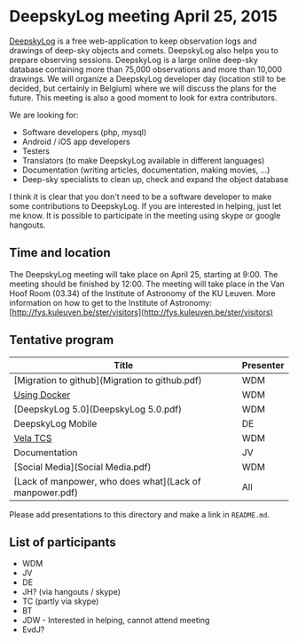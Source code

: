 # DeepskyLog meeting April 25, 2015

[DeepskyLog](http://www.deepskylog.org) is a free web-application to keep observation logs and drawings of deep-sky objects and comets. DeepskyLog also helps you to prepare observing sessions. DeepskyLog is a large online deep-sky database containing more than 75,000 observations and more than 10,000 drawings.
We will organize a DeepskyLog developer day (location still to be decided, but certainly in Belgium) where we will discuss the plans for the future. This meeting is also a good moment to look for extra contributors.

We are looking for:
* Software developers (php, mysql)
* Android / iOS app developers
* Testers
* Translators (to make DeepskyLog available in different languages)
* Documentation (writing articles, documentation, making movies, ...)
* Deep-sky specialists to clean up, check and expand the object database

I think it is clear that you don't need to be a software developer to make some contributions to DeepskyLog. If you are interested in helping, just let me know. It is possible to participate in the meeting using skype or google hangouts.

## Time and location

The DeepskyLog meeting will take place on April 25, starting at 9:00. The meeting should be finished by 12:00.
The meeting will take place in the Van Hoof Room (03.34) of the Institute of Astronomy of the KU Leuven. More information on how to get to the Institute of Astronomy: [http://fys.kuleuven.be/ster/visitors](http://fys.kuleuven.be/ster/visitors)

## Tentative program

| Title | Presenter |
| ----- | --------- |
| [Migration to github](Migration to github.pdf) | WDM |
| [Using Docker](Docker.pdf) | WDM |
| [DeepskyLog 5.0](DeepskyLog 5.0.pdf) | WDM |
| DeepskyLog Mobile	| DE |
| [Vela TCS](Vela.pdf) | WDM |	
| Documentation | JV |
| [Social Media](Social Media.pdf) | WDM |
| [Lack of manpower, who does what](Lack of manpower.pdf) | All |

Please add presentations to this directory and make a link in `README.md`.

## List of participants

* WDM
* JV
* DE
* JH? (via hangouts / skype)
* TC (partly via skype)
* BT
* JDW - Interested in helping, cannot attend meeting
* EvdJ?
